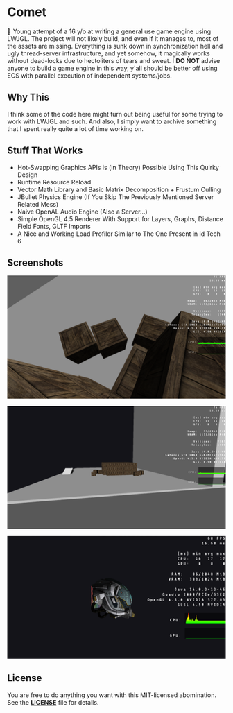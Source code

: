 # Comet

🌠 Young attempt of a 16 y/o at writing a general use game engine using LWJGL.
The project will not likely build, and even if it manages to, most of the assets are missing.
Everything is sunk down in synchronization hell and ugly thread-server infrastructure, and yet somehow, it magically works without dead-locks due to hectoliters of tears and sweat.
I **DO NOT** advise anyone to build a game engine in this way, y'all should be better off using ECS with parallel execution of independent systems/jobs.

## Why This

I think some of the code here might turn out being useful for some trying to work with LWJGL and such.
And also, I simply want to archive something that I spent really quite a lot of time working on.

## Stuff That Works

- Hot-Swapping Graphics APIs is (in Theory) Possible Using This Quirky Design
- Runtime Resource Reload
- Vector Math Library and Basic Matrix Decomposition + Frustum Culling
- JBullet Physics Engine (If You Skip The Previously Mentioned Server Related Mess)
- Naive OpenAL Audio Engine (Also a Server...)
- Simple OpenGL 4.5 Renderer With Support for Layers, Graphs, Distance Field Fonts, GLTF Imports
- A Nice and Working Load Profiler Similar to The One Present in id Tech 6

## Screenshots

![](docs/screenshot_1.png)

![](docs/screenshot_2.png)

![](docs/screenshot_3.png)

## License
You are free to do anything you want with this MIT-licensed abomination. See the **[LICENSE](LICENSE)** file for details.
